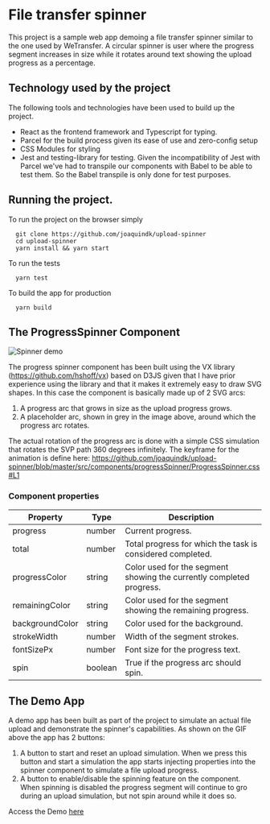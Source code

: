 # File transfer spinner

This project is a sample web app demoing a file transfer spinner similar to the one used by WeTransfer. A circular spinner is user where the progress segment increases in size while it rotates around text showing the upload progress as a percentage.

## Technology used by the project

The following tools and technologies have been used to build up the project.

* React as the frontend framework and Typescript for typing.
* Parcel for the build process given its ease of use and zero-config setup
* CSS Modules for styling
* Jest and testing-library for testing. Given the incompatibility of Jest with Parcel we've had to transpile our components with Babel to be able to test them. So the Babel transpile is only done for test purposes.

## Running the project.

To run the project on the browser simply

```
  git clone https://github.com/joaquindk/upload-spinner
  cd upload-spinner
  yarn install && yarn start
```

To run the tests

```
  yarn test
```

To build the app for production

```
  yarn build
```



## The ProgressSpinner Component

![Spinner demo](doc/spinner-demo.gif)

The progress spinner component has been built using the VX library (https://github.com/hshoff/vx) based on D3JS given that I have prior experience using the library and that it makes it extremely easy to draw SVG shapes. In this case the component is basically made up of 2 SVG arcs:

1. A progress arc that grows in size as the upload progress grows.
2. A placeholder arc, shown in grey in the image above, around which the progress arc rotates.

The actual rotation of the progress arc is done with a simple CSS simulation that rotates the SVP path 360 degrees infinitely. The keyframe for the animation is define here: https://github.com/joaquindk/upload-spinner/blob/master/src/components/progressSpinner/ProgressSpinner.css#L1


### Component properties

| Property        | Type        | Description|
| --------------- | ----------- | --------|
| progress        | number      | Current progress.|
| total           | number      | Total progress for which the task is considered completed.|
| progressColor   | string      | Color used for the segment showing the currently completed progress.|
| remainingColor  | string      | Color used for the segment showing the remaining progress.|
| backgroundColor | string      | Color used for the background.|
| strokeWidth     | number      | Width of the segment strokes.|
| fontSizePx      | number      | Font size for the progress text.|
| spin            | boolean     | True if the progress arc should spin.|


## The Demo App

A demo app has been built as part of the project to simulate an actual file upload and demonstrate the spinner's capabilities. As shown on the GIF above the app has 2 buttons:

1. A button to start and reset an upload simulation. When we press this button and start a simulation the app starts injecting properties into the spinner component to simulate a file upload progress.
2. A button to enable/disable the spinning feature on the component. When spinning is disabled the progress segment will continue to gro during an upload simulation, but not spin around while it does so.

Access the Demo [here](https://vigilant-neumann-e4fa57.netlify.app)
